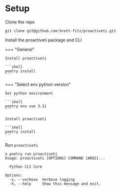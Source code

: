 # Setup

Clone the repo

```shell
git clone git@github.com:brett-fitz/proactiveti.git
```

Install the proactiveti package and CLI

=== "General"

    Install proactiveti

    ```shell
    poetry install
    ```

=== "Select env python version"

    Set python environment

    ```shell
    poetry env use 3.11
    ```

    Install proactiveti

    ```shell
    poetry install
    ```

Run `proactiveti`

```shell
❯ poetry run proactiveti 
Usage: proactiveti [OPTIONS] COMMAND [ARGS]...

  Python CLI Core

Options:
  -v, --verbose  Verbose logging
  -h, --help     Show this message and exit.
```
